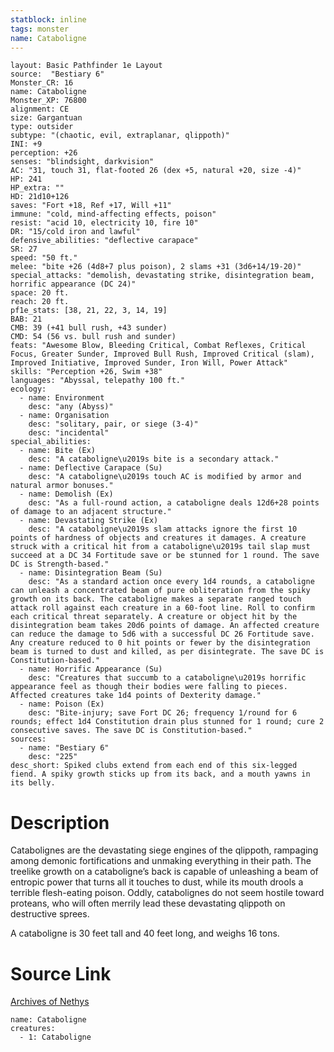 ```yaml
---
statblock: inline
tags: monster
name: Cataboligne
---
```

```statblock
layout: Basic Pathfinder 1e Layout
source:  "Bestiary 6"
Monster_CR: 16
name: Cataboligne
Monster_XP: 76800
alignment: CE
size: Gargantuan
type: outsider
subtype: "(chaotic, evil, extraplanar, qlippoth)"
INI: +9
perception: +26
senses: "blindsight, darkvision"
AC: "31, touch 31, flat-footed 26 (dex +5, natural +20, size -4)"
HP: 241
HP_extra: ""
HD: 21d10+126
saves: "Fort +18, Ref +17, Will +11"
immune: "cold, mind-affecting effects, poison"
resist: "acid 10, electricity 10, fire 10"
DR: "15/cold iron and lawful"
defensive_abilities: "deflective carapace"
SR: 27
speed: "50 ft."
melee: "bite +26 (4d8+7 plus poison), 2 slams +31 (3d6+14/19-20)"
special_attacks: "demolish, devastating strike, disintegration beam, horrific appearance (DC 24)"
space: 20 ft.
reach: 20 ft.
pf1e_stats: [38, 21, 22, 3, 14, 19]
BAB: 21
CMB: 39 (+41 bull rush, +43 sunder)
CMD: 54 (56 vs. bull rush and sunder)
feats: "Awesome Blow, Bleeding Critical, Combat Reflexes, Critical Focus, Greater Sunder, Improved Bull Rush, Improved Critical (slam), Improved Initiative, Improved Sunder, Iron Will, Power Attack"
skills: "Perception +26, Swim +38"
languages: "Abyssal, telepathy 100 ft."
ecology:
  - name: Environment
    desc: "any (Abyss)"
  - name: Organisation
    desc: "solitary, pair, or siege (3-4)"
    desc: "incidental"
special_abilities:
  - name: Bite (Ex)
    desc: "A cataboligne\u2019s bite is a secondary attack."
  - name: Deflective Carapace (Su)
    desc: "A cataboligne\u2019s touch AC is modified by armor and natural armor bonuses."
  - name: Demolish (Ex)
    desc: "As a full-round action, a cataboligne deals 12d6+28 points of damage to an adjacent structure."
  - name: Devastating Strike (Ex)
    desc: "A cataboligne\u2019s slam attacks ignore the first 10 points of hardness of objects and creatures it damages. A creature struck with a critical hit from a cataboligne\u2019s tail slap must succeed at a DC 34 Fortitude save or be stunned for 1 round. The save DC is Strength-based."
  - name: Disintegration Beam (Su)
    desc: "As a standard action once every 1d4 rounds, a cataboligne can unleash a concentrated beam of pure obliteration from the spiky growth on its back. The cataboligne makes a separate ranged touch attack roll against each creature in a 60-foot line. Roll to confirm each critical threat separately. A creature or object hit by the disintegration beam takes 20d6 points of damage. An affected creature can reduce the damage to 5d6 with a successful DC 26 Fortitude save. Any creature reduced to 0 hit points or fewer by the disintegration beam is turned to dust and killed, as per disintegrate. The save DC is Constitution-based."
  - name: Horrific Appearance (Su)
    desc: "Creatures that succumb to a cataboligne\u2019s horrific appearance feel as though their bodies were falling to pieces. Affected creatures take 1d4 points of Dexterity damage."
  - name: Poison (Ex)
    desc: "Bite-injury; save Fort DC 26; frequency 1/round for 6 rounds; effect 1d4 Constitution drain plus stunned for 1 round; cure 2 consecutive saves. The save DC is Constitution-based."
sources:
  - name: "Bestiary 6"
    desc: "225"
desc_short: Spiked clubs extend from each end of this six-legged fiend. A spiky growth sticks up from its back, and a mouth yawns in its belly.
```
# Description
Catabolignes are the devastating siege engines of the qlippoth, rampaging among demonic fortifications and unmaking everything in their path. The treelike growth on a cataboligne’s back is capable of unleashing a beam of entropic power that turns all it touches to dust, while its mouth drools a terrible flesh-eating poison. Oddly, catabolignes do not seem hostile toward proteans, who will often merrily lead these devastating qlippoth on destructive sprees. 

A cataboligne is 30 feet tall and 40 feet long, and weighs 16 tons.
# Source Link
[Archives of Nethys](https://aonprd.com/MonsterDisplay.aspx?ItemName=Cataboligne)
```encounter-table
name: Cataboligne
creatures:
  - 1: Cataboligne
```
